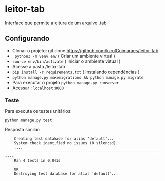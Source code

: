 # leitor-tab
Interface que permite a leitura de um arquivo .tab

## Configurando
 - Clonar o projeto: git clone https://github.com/karolGuimaraes/leitor-tab
 - ` python3 -m venv env` ( Criar um ambiente virtual )
 - ` source env/bin/activate ` ( Iniciar o ambiente virtual )
 - Acesse a pasta /leitor-tab
 - ` pip install -r requirements.txt ` ( Instalando dependências )
 - ` python manage.py makemigrations && python manage.py migrate `
 - Para executar o projeto ` python manage.py runserver `
 - Acessar : ` localhost:8000 `


### Teste 

Para executa os testes unitários: 

` python manage.py test `

Resposta similar:

        Creating test database for alias 'default'...
        System check identified no issues (0 silenced).
        ....
        ----------------------------------------------------------------------
        Ran 4 tests in 0.041s

        OK
        Destroying test database for alias 'default'...


